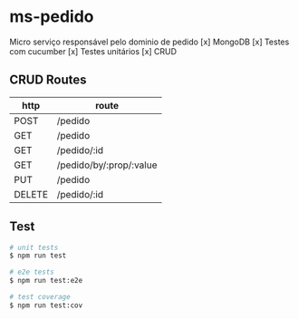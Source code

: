 # ms-pedido
Micro serviço responsável pelo dominio de pedido
[x] MongoDB
[x] Testes com cucumber
[x] Testes unitários
[x] CRUD

## CRUD Routes
| http   | route                    |
|--------|--------------------------|
| POST   | /pedido                 |
| GET    | /pedido                 |
| GET    | /pedido/:id             |
| GET    | /pedido/by/:prop/:value |
| PUT    | /pedido                 |
| DELETE | /pedido/:id             |

## Test

```bash
# unit tests
$ npm run test

# e2e tests
$ npm run test:e2e

# test coverage
$ npm run test:cov
```